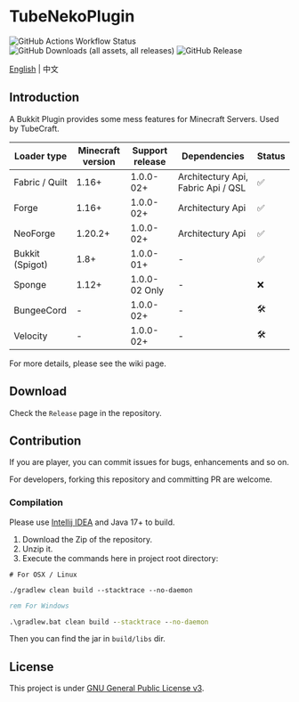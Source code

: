 # TubeNekoPlugin

![GitHub Actions Workflow Status](https://img.shields.io/github/actions/workflow/status/MrCraftTeamMC/TubeNekoPlugin/ci.yml)
![GitHub Downloads (all assets, all releases)](https://img.shields.io/github/downloads/MrCraftTeamMC/TubeNekoPlugin/total)
![GitHub Release](https://img.shields.io/github/v/release/MrCraftTeamMC/TubeNekoPlugin)

[English](./Readme.md) | 中文

## Introduction
A Bukkit Plugin provides some mess features for Minecraft Servers. Used by TubeCraft.

| Loader type     | Minecraft version | Support release | Dependencies                       | Status |
|-----------------|-------------------|-----------------|------------------------------------|--------|
| Fabric / Quilt  | 1.16+             | 1.0.0-02+       | Architectury Api, Fabric Api / QSL | ✅      |
| Forge           | 1.16+             | 1.0.0-02+       | Architectury Api                   | ✅      |
| NeoForge        | 1.20.2+           | 1.0.0-02+       | Architectury Api                   | ✅      |
| Bukkit (Spigot) | 1.8+              | 1.0.0-01+       | -                                  | ✅      |
| Sponge          | 1.12+             | 1.0.0-02 Only   | -                                  | ❌      |
| BungeeCord      | -                 | 1.0.0-02+       | -                                  | 🛠️    |
| Velocity        | -                 | 1.0.0-02+       | -                                  | 🛠️    |

For more details, please see the wiki page.

## Download
Check the `Release` page in the repository.

## Contribution
If you are player, you can commit issues for bugs, enhancements and so on.

For developers, forking this repository and committing PR are welcome.

### Compilation
Please use [Intellij IDEA](https://www.jetbrains.com/idea) and Java 17+ to build.

1. Download the Zip of the repository.
2. Unzip it.
3. Execute the commands here in project root directory:
```shell
# For OSX / Linux

./gradlew clean build --stacktrace --no-daemon
```

```bat
rem For Windows

.\gradlew.bat clean build --stacktrace --no-daemon
```

Then you can find the jar in `build/libs` dir.

## License
This project is under [GNU General Public License v3](./LICENSE).
